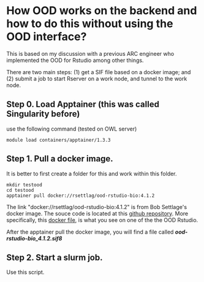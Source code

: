 # How OOD works on the backend and how to do this without using the OOD interface? 

This is based on my discussion with a previous ARC engineer who implemented the OOD for Rstudio among other things.

There are two main steps: (1) get a SIF file based on a docker image; and (2) submit a job to start Rserver on a work node, and tunnel to the work node. 

## Step 0. Load Apptainer (this was called Singularity before)
use the following command (tested on OWL server)
```
module load containers/apptainer/1.3.3
```

## Step 1. Pull a docker image. 
It is better to first create a folder for this and work within this folder.
```
mkdir testood
cd testood
apptainer pull docker://rsettlag/ood-rstudio-bio:4.1.2
```
The link "docker://rsettlag/ood-rstudio-bio:4.1.2" is from Bob Settlage's docker image.
The souce code is located at this [github repository](https://github.com/rsettlage/ood-rstudio-basic/). 
More specifically, this [docker file](https://github.com/rsettlage/ood-rstudio-basic/blob/master/Dockerfile.4.1.2), is what you see on one of the the OOD Rstudio.

After the apptainer pull the docker image, you will find a file called ***ood-rstudio-bio_4.1.2.sif8***

## Step 2. Start a slurm job.
Use this script.


